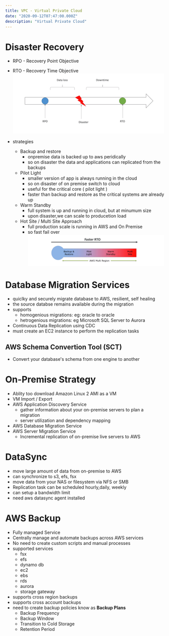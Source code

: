 ```yaml
---
title: VPC - Virtual Private Cloud
date: "2020-09-12T07:47:00.000Z"
description: "Virtual Private Cloud"
---
```


# Disaster Recovery

- RPO - Recovery Point Objective
- RTO - Recovery Time Objective
![RPO RTO](./assets/rpo-rto.png)

- strategies
    - Backup and restore
        - onpremise data is backed up to aws peridically
        - so on disaster the data and applications can replicated from the backups
    - Pilot Light
        - smaller version of app is always running in the cloud 
        - so on disaster of on premise switch to cloud
        - useful for the critical core ( pilot light )
        - faster than backup and restore as the critical systems are already up
    - Warm Standby
        - full system is up and running in cloud, but at minumum size 
        - upon disaster,we can scale to producetion load
    - Hot Site / Multi Site Approach 
        - full production scale is running in AWS and On Premise
        - so fast fail over
![Recovery Strategies](./assets/recovery-strategies.png)

# Database Migration Services
- quiclky and securely migrate database to AWS, resilient, self healing
- the source databse remains available during the migration
- supports
    - homogenious migrations: eg: oracle to oracle
    - hetrogenious migrations: eg Microsoft SQL Server to Aurora
- Continuous Data Replication using CDC
- must create an EC2 instance to perform the replication tasks

## AWS Schema Convertion Tool (SCT)
- Convert your database's schema from one engine to another

# On-Premise Strategy
- Ablity too download Amazon Linux 2 AMI as a VM
- VM Import / Export
- AWS Application Discovery Service
    - gather information about your on-premise servers to plan a migration
    - server utilization and dependency mapping
- AWS Database Migration Service
- AWS Server Migration Service
    - Incremental replication of on-premise live servers to AWS

# DataSync
- move large amount of data from on-premise to AWS
- can synchronize to s3, efs, fsx
- move data from your NAS or filesystem via NFS or SMB
- Replication task can be scheduled hourly,daily, weekly
- can setup a bandwidth limit
- need aws datasync agent installed 

# AWS Backup
- Fully managed Service
- Centrally manage and automate backups across AWS services
- No need to create custom scripts and manual processes
- supported services
    - fsx
    - efs
    - dynamo db
    - ec2
    - ebs
    - rds
    - aurora
    - storage gateway
- supports cross region backups
- supports cross account backups
- need to create backup policies know as **Backup Plans**
    - Backup Frequency
    - Backup Window
    - Transition to Cold Storage
    - Retention Period

